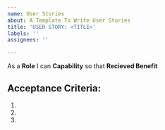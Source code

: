 ```yaml
---
name: User Stories
about: A Template To Write User Stories
title: 'USER STORY: <TITLE>'
labels: ''
assignees: ''

---
```


As a **Role** I can **Capability** so that **Recieved Benefit**

## Acceptance Criteria:
1.
2.
3.
